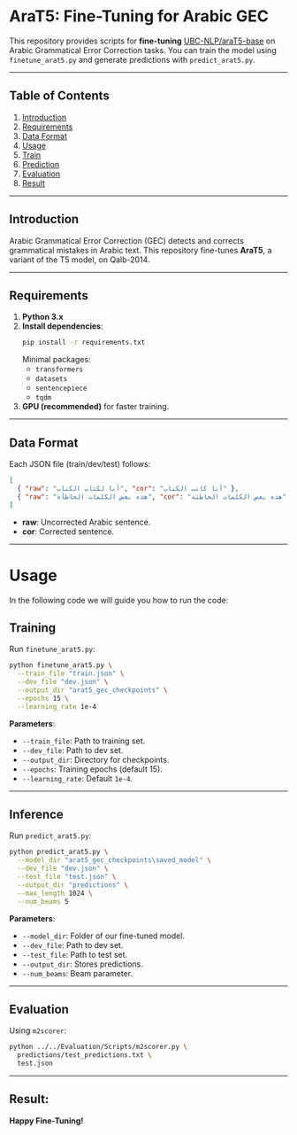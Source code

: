 # AraT5: Fine-Tuning for Arabic GEC

This repository provides scripts for **fine-tuning** [UBC-NLP/araT5-base](https://huggingface.co/UBC-NLP/araT5-base) on Arabic Grammatical Error Correction tasks. You can train the model using `finetune_arat5.py` and generate predictions with `predict_arat5.py`.

---

## Table of Contents
1. [Introduction](#introduction)
2. [Requirements](#requirements)
3. [Data Format](#data-format)
4. [Usage](#usage)
5. [Train](#training)
6. [Prediction](#prediction)
7. [Evaluation](#evaluation)
8. [Result](#result)

---

## Introduction

Arabic Grammatical Error Correction (GEC) detects and corrects grammatical mistakes in Arabic text. This repository fine-tunes **AraT5**, a variant of the T5 model, on Qalb-2014.

---

## Requirements

1. **Python 3.x**
2. **Install dependencies**:
   ```bash
   pip install -r requirements.txt
   ```
   Minimal packages:
   - `transformers`
   - `datasets`
   - `sentencepiece`
   - `tqdm`
3. **GPU (recommended)** for faster training.

---

## Data Format

Each JSON file (train/dev/test) follows:
```json
[
  { "raw": "أنا لكتاب الكتاب", "cor": "أنا كاتب الكتاب" },
  { "raw": "هذه بعض الكلمات الخاطأة", "cor": "هذه بعض الكلمات الخاطئة" }
]
```
- **raw**: Uncorrected Arabic sentence.
- **cor**: Corrected sentence.

---
# Usage
In the following code we will guide you how to run the code:
## Training

Run `finetune_arat5.py`:
```bash
python finetune_arat5.py \
  --train_file "train.json" \
  --dev_file "dev.json" \
  --output_dir "arat5_gec_checkpoints" \
  --epochs 15 \
  --learning_rate 1e-4
```

**Parameters**:
- `--train_file`: Path to training set.
- `--dev_file`: Path to dev set.
- `--output_dir`: Directory for checkpoints.
- `--epochs`: Training epochs (default 15).
- `--learning_rate`: Default `1e-4`.

---

## Inference

Run `predict_arat5.py`:
```bash
python predict_arat5.py \
  --model_dir "arat5_gec_checkpoints\saved_model" \
  --dev_file "dev.json" \
  --test_file "test.json" \
  --output_dir "predictions" \
  --max_length 1024 \
  --num_beams 5
```

**Parameters**:
- `--model_dir`: Folder of our fine-tuned model.
- `--dev_file`: Path to dev set.
- `--test_file`: Path to test set.
- `--output_dir`: Stores predictions.
- `--num_beams`: Beam parameter.

---

## Evaluation

Using `m2scorer`:
```bash
python ../../Evaluation/Scripts/m2scorer.py \
  predictions/test_predictions.txt \
  test.json
```

---

## Result:

**Happy Fine-Tuning!**
